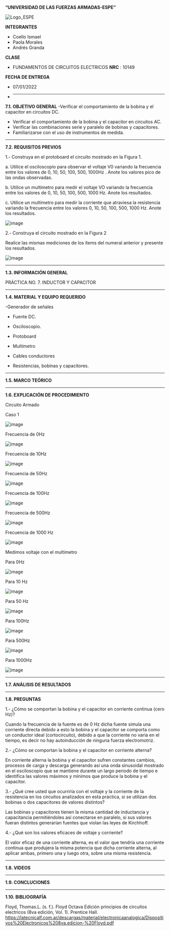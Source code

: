 **“UNIVERSIDAD DE LAS FUERZAS ARMADAS-ESPE”**


![Logo_ESPE](https://user-images.githubusercontent.com/93800511/140828546-04ee2765-180c-4e68-84cf-8bca73c21c5f.png)

**INTEGRANTES**
* Coello Ismael 
* Paola Morales 
* Andrés Granda
 
**CLASE**
* FUNDAMENTOS DE CIRCUITOS ELECTRICOS **NRC** : 10149

**FECHA DE ENTREGA**
* 07/01/2022
* --------------------------------------------------------------------------------------------------------------------------------------------------------------------------------

**7.1. OBJETIVO GENERAL**
-Verificar el comportamiento de la bobina y el capacitor en circuitos DC.
- Verificar el comportamiento de la bobina y el capacitor en circuitos AC.
- Verificar las combinaciones serie y paralelo de bobinas y capacitores.
- Familiarizarse con el uso de instrumentos de medida. 
--------------------------------------------------------------------------------------------------------------------------------------------------------------------------------

**7.2. REQUISITOS PREVIOS**

1.- Construya en el protoboard el circuito mostrado en la Figura 1.

a. Utilice el osciloscopio para observar el voltaje V0 variando la frecuencia entre los
valores de 0, 10, 50, 100, 500, 1000Hz . Anote los valores pico de las ondas observadas.

b. Utilice un multímetro para medir el voltaje VO variando la frecuencia entre los valores
de 0, 10, 50, 100, 500, 1000 Hz. Anote los resultados.

c. Utilice un multímetro para medir la corriente que atraviesa la resistencia variando la
frecuencia entre los valores 0, 10, 50, 100, 500, 1000 Hz. Anote los resultados. 

![image](https://user-images.githubusercontent.com/93835587/152986655-21ba3f8f-6de8-4bde-96b8-e148534581c9.png)

2.- Construya el circuito mostrado en la Figura 2 

Realice las mismas mediciones de los ítems del numeral anterior y presente los resultados. 

![image](https://user-images.githubusercontent.com/93835587/152986754-2c4089c9-d27e-4772-97b3-f7b63ff0069f.png)


--------------------------------------------------------------------------------------------------------------------------------------------------------------------------------


**1.3. INFORMACIÓN GENERAL**

PRÁCTICA NO. 7. INDUCTOR Y CAPACITOR

--------------------------------------------------------------------------------------------------------------------------------------------------------------------------------


**1.4. MATERIAL Y EQUIPO REQUERIDO**

-Generador de señales

- Fuente DC.

- Osciloscopio.

- Protoboard

- Multímetro

- Cables conductores

- Resistencias, bobinas y capacitores. 

--------------------------------------------------------------------------------------------------------------------------------------------------------------------------------


**1.5. MARCO TEÓRICO**


--------------------------------------------------------------------------------------------------------------------------------------------------------------------------------


**1.6. EXPLICACIÓN DE PROCEDIMIENTO**

Circuito Armado 

Caso 1

![image](https://user-images.githubusercontent.com/93835587/152996427-978b7683-c506-4615-b013-dcf08a8b8db5.png)


Frecuencia de 0Hz

![image](https://user-images.githubusercontent.com/93835587/152991985-36907393-0c41-46cf-9b6b-96b541b3adf0.png)

Frecuencia de 10Hz

![image](https://user-images.githubusercontent.com/93835587/152997246-c5634dcc-c77f-45db-9634-c7b2f05ee834.png)


Frecuencia de 50Hz

![image](https://user-images.githubusercontent.com/93835587/152993290-7c05fe6b-3e56-4ea9-baba-e09a42fa9583.png)

Frecuencia de 100Hz

![image](https://user-images.githubusercontent.com/93835587/152997693-d6f57fb6-6365-4371-be4e-6a8affbd74a3.png)


Frecuencia de 500Hz

![image](https://user-images.githubusercontent.com/93835587/152996210-de150aa9-8b9d-4c6c-b8a3-0f7dc254ae08.png)

Frecuencia de 1000 Hz

![image](https://user-images.githubusercontent.com/93835587/152995922-4de03b6f-72ad-4581-842d-19a5a2f0472f.png)

Medimos voltaje con el multimetro

 Para 0Hz
 
 ![image](https://user-images.githubusercontent.com/93835587/152998797-300a8f45-6e72-428b-b6fc-f8b830440c2a.png)
 
 Para 10 Hz
 
 ![image](https://user-images.githubusercontent.com/93835587/152999079-f32261e3-2a7b-425e-a040-dc2666df2efa.png)

 Para 50 Hz
 
![image](https://user-images.githubusercontent.com/93835587/153002395-e716580a-7ade-4f4d-a2fe-db671c9f5c54.png)

 Para 100Hz
 
 ![image](https://user-images.githubusercontent.com/93835587/153001752-9181da86-ab76-44b9-ae7d-8a915f36539d.png)

 Para 500Hz
 
 ![image](https://user-images.githubusercontent.com/93835587/153000423-18d310f9-e0f3-486f-b0e5-09d3a5447077.png)

 Para 1000Hz

![image](https://user-images.githubusercontent.com/93835587/153000739-c9b52b0b-7910-4d5a-9b01-a1950d44f79d.png)



-------------------------------------------------- -------------------------------------------------- -------------------------------------------------- --------------------------
**1.7. ANÁLISIS DE RESULTADOS**



-------------------------------------------------- -------------------------------------------------- -------------------------------------------------- --------------------------

**1.8. PREGUNTAS**

1.- ¿Cómo se comportan la bobina y el capacitor en corriente continua (cero Hz)? 

Cuando la frecuencia de la fuente es de 0 Hz dicha fuente simula una corriente directa debido a esto la bobina y el capacitor se comporta como un conductor ideal (cortocircuito), debido a que la corriente no varía en el tiempo, es decir no hay autoinducción de ninguna fuerza electromotriz.

2.- ¿Cómo se comportan la bobina y el capacitor en corriente alterna? 

En corriente alterna la bobina y el capacitor sufren constantes cambios, procesos de carga y descarga generando así una onda sinusoidal mostrado en el osciloscopio que se mantiene durante un largo periodo de tiempo e identifica las valores máximos y mínimos que produce la bobina y el capacitor.

3.- ¿Qué cree usted que ocurriría con el voltaje y la corriente de la resistencia en los circuitos analizados en esta práctica, si se utilizan dos bobinas o dos capacitores de valores distintos? 

Las bobinas y capacitores tienen la misma cantidad de inductancia y capacitancia permitiéndoles así conectarse en paralelo, si sus valores fueran distintos generarían fuentes que violan las leyes de Kirchhoff.

4.- ¿Qué son los valores eficaces de voltaje y corriente?

El valor eficaz de una corriente alterna, es el valor que tendría una corriente continua que produjera la misma potencia que dicha corriente alterna, al aplicar ambas, primero una y luego otra, sobre una misma resistencia.



--------------------------------------------------------------------------------------------------------------------------------------------------------------------------------



**1.8. VIDEOS**

--------------------------------------------------------------------------------------------------------------------------------------------------------------------------------


**1.9. CONCLUCIONES**

--------------------------------------------------------------------------------------------------------------------------------------------------------------------------------


**1.10. BIBLIOGRAFÍA**

Floyd, Thomas.L. (s. f.). Floyd Octava Edición principios de circuitos electricos (8va edición, Vol. 1). Prentice Hall. https://latecnicalf.com.ar/descargas/material/electronicaanalogica/Dispositivos%20Electronicos%208va.edicion-%20Floyd.pdf

